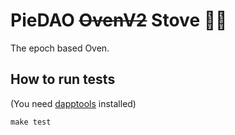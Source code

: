 # PieDAO <s>OvenV2</s> Stove 👨‍🍳

The epoch based Oven. 

## How to run tests

(You need [dapptools](https://github.com/dapphub/dapptools) installed) 

```
make test
```
